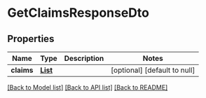 # GetClaimsResponseDto
## Properties

| Name | Type | Description | Notes |
|------------ | ------------- | ------------- | -------------|
| **claims** | [**List**](ClaimDto.md) |  | [optional] [default to null] |

[[Back to Model list]](../README.md#documentation-for-models) [[Back to API list]](../README.md#documentation-for-api-endpoints) [[Back to README]](../README.md)


